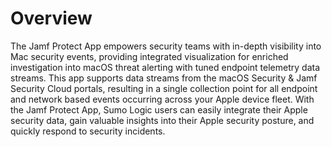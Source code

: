 # Overview

The Jamf Protect App empowers security teams with in-depth visibility into Mac security events, providing integrated visualization for enriched investigation into macOS threat alerting with tuned endpoint telemetry data streams. This app supports data streams from the macOS Security & Jamf Security Cloud portals, resulting in a single collection point for all endpoint and network based events occurring across your Apple device fleet. With the Jamf Protect App, Sumo Logic users can easily integrate their Apple security data, gain valuable insights into their Apple security posture, and quickly respond to security incidents.